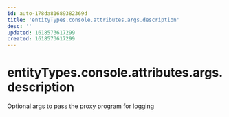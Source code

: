 ```yaml
---
id: auto-178da81689382369d
title: 'entityTypes.console.attributes.args.description'
desc: ''
updated: 1618573617299
created: 1618573617299
---
```

# entityTypes.console.attributes.args.description

Optional args to pass the proxy program for logging